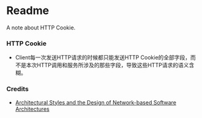 # Readme
A note about HTTP Cookie.

### HTTP Cookie
- Client每一次发送HTTP请求的时候都只能发送HTTP Cookie的全部字段，而不是本次HTTP调用和服务所涉及的那些字段，导致这些HTTP请求的语义含糊。

### Credits
- [Architectural Styles and the Design of Network-based Software Architectures](https://ics.uci.edu/~fielding/pubs/dissertation/top.htm)
